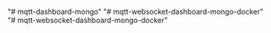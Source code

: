 "# mqtt-dashboard-mongo" 
"# mqtt-websocket-dashboard-mongo-docker" 
"# mqtt-websocket-dashboard-mongo-docker" 
